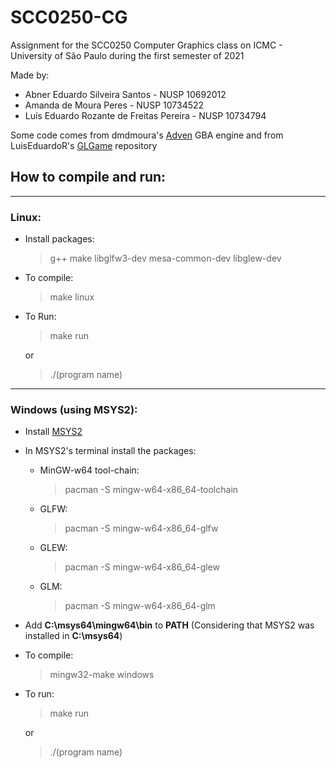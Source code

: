 # SCC0250-CG

Assignment for the SCC0250 Computer Graphics class on ICMC - University of São Paulo during the first semester of 2021

Made by:

* Abner Eduardo Silveira Santos - NUSP 10692012
* Amanda de Moura Peres - NUSP 10734522
* Luís Eduardo Rozante de Freitas Pereira - NUSP 10734794

Some code comes from dmdmoura's [Adven](https://github.com/dmdemoura/Adven) GBA engine and from LuisEduardoR's [GLGame](https://github.com/LuisEduardoR/GLGame) repository


## How to compile and run:

---

### Linux:

* Install packages:

    > g++ make libglfw3-dev mesa-common-dev libglew-dev

* To compile:

    > make linux

* To Run:

    > make run
    
    or

    > ./(program name)

---

### Windows (using MSYS2):

* Install [MSYS2](https://www.msys2.org/)

* In MSYS2's terminal install the packages:

  - MinGW-w64 tool-chain:

      > pacman -S mingw-w64-x86_64-toolchain

  - GLFW:

      > pacman -S mingw-w64-x86_64-glfw

  - GLEW:

      > pacman -S mingw-w64-x86_64-glew

  - GLM:

      > pacman -S mingw-w64-x86_64-glm

* Add **C:\msys64\mingw64\bin** to **PATH** (Considering that MSYS2 was installed in **C:\msys64**)

* To compile:

    > mingw32-make windows

* To run:

    > make run
    
    or

    > ./(program name)